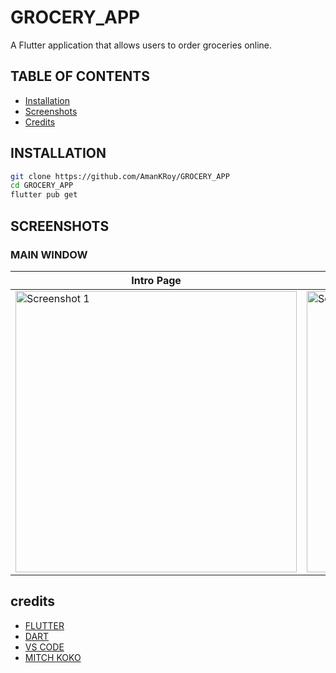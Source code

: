 # GROCERY_APP
A Flutter application that allows users to order groceries online.



##  TABLE OF CONTENTS

- [Installation](#installation)
- [Screenshots](#screenshots)
- [Credits](#credits)

## INSTALLATION

```bash
git clone https://github.com/AmanKRoy/GROCERY_APP
cd GROCERY_APP
flutter pub get
```

## SCREENSHOTS

### MAIN WINDOW





| Intro Page | Home Bar | Cart |
| --- | --- | --- |
|  <img src="./assets/intro.png" alt="Screenshot 1" height=450>  | <img src="./assets/home.png" alt="Screenshot 2" height=450> | <img src="./assets/cart.png" alt="Screenshot 3" height=450> |


## credits

- [FLUTTER](https://flutter.dev/)
- [DART](https://dart.dev/)
- [VS CODE](https://code.visualstudio.com/)
- [MITCH KOKO](https://www.youtube.com/watch?v=yLtpMqvMgdY)

